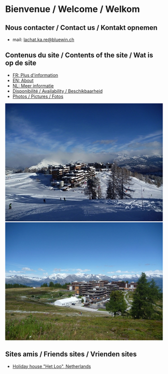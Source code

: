<link rel="shortcut icon" type="image/png" href="/favicon.png">

# Bienvenue / Welcome / Welkom

## Nous contacter / Contact us / Kontakt opnemen

- mail: [lachat.ka.re@bluewin.ch](lachat.ka.re@bluewin.ch)

## Contenus du site / Contents of the site / Wat is op de site

- [FR: Plus d'information](about_fr.md)
- [EN: About](about_en.md)
- [NL: Meer informatie](about_nl.md)
- [Disponibilité / Availability / Beschikbaarheid](agenda.md)
- [Photos / Pictures / Fotos](images.md)

![Thyon en hiver](images/thyon_hiver.jpg)
![Thyon en été](images/thyon_ete.jpg)

## Sites amis / Friends sites / Vrienden sites

- [Holiday house "Het Loo", Netherlands](http://www.hetloo-spankeren.nl/)
<!--stackedit_data:
eyJoaXN0b3J5IjpbMTk4MDUzNDAwNiw4NDE4NDgwNjZdfQ==
-->